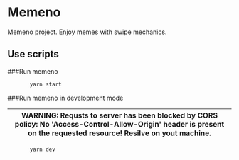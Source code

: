 # Memeno

Memeno project. Enjoy memes with swipe mechanics.

## Use scripts

###Run memeno

```sh
       yarn start
```

###Run memeno in development mode

| WARNING: Requsts to server has been blocked by CORS policy: No 'Access-Control-Allow-Origin' header is present on the requested resource! Resilve on yout machine. |
| --- |




```sh
       yarn dev
```
